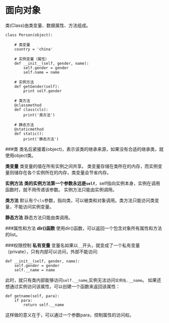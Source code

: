 面向对象
===
类(Class)由类变量、数据属性、方法组成。
```
class Person(object):

    # 类变量
    country = 'china' 

    # 实例变量（属性）
    def __init__(self, gender, name):
        self.gender = gender
        self.name = name

    # 实例方法
    def getGender(self):
        print self.gender

    # 类方法
    @classmethod
    def class(cls):
        print('类方法')

    # 静态方法
    @staticmethod
    def static():
        print('静态方法')
```

###类
类名后紧接着(object)，表示该类的继承来源，如果没有合适的继承类，就使用object类。

**类变量**
类变量的值在所有实例之间共享。
类变量存储在类所在的内存，而实例变量则储存在各个实例所在的内存，类变量会节省内存。

**实例方法**
**类的实例方法第一个参数永远是`self`**，self指向实例本身，实例在调用函数时，就不用传递该参数。
实例方法只能由实例调用。

**类方法**
默认有个`cls`参数，指向类，可以被类和对象调用。类方法只能访问类变量，不能访问实例变量。

**静态方法**
静态方法只能由类调用。

###属性和方法
**dir()函数**
使用dir()函数，可以返回一个包含对象所有属性和方法的list。

###权限控制
**私有变量**
变量名如果以`__`开头，就变成了一个私有变量（private），只有内部可以访问，外部不能访问:
```
def __init__(self, gender, name):
    self.gender = gender
    self.__name = name
```
此时，就只有类内部能够访问`self.__name`,实例无法访问`实例名.__name`。
如果还想通过实例访问该属性，可以创建一个函数来返回该属性：
```
def getname(self, para):
    if para:
        return self.__name
```
这样做的意义在于，可以通过一个参数para，控制属性的访问权。
